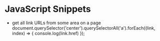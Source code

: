 # JavaScript Snippets

- get all link URLs from some area on a page
document.querySelector('center').querySelectorAll('a').forEach((link, index) => { console.log(link.href) });